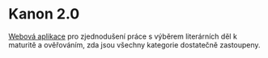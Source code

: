 # Kanon 2.0

[Webová aplikace](https://www.gvp.cz/www/muller/kanon) pro zjednodušení práce s výběrem literárních děl k maturitě a ověřováním, zda jsou všechny kategorie dostatečně zastoupeny.
